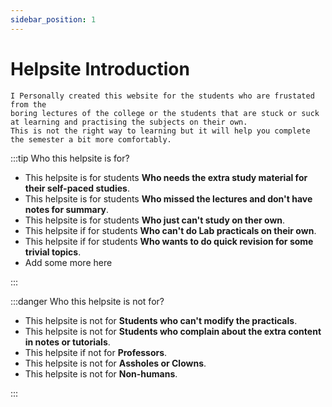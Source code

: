 ```yaml
---
sidebar_position: 1
---
```


# Helpsite Introduction

```
I Personally created this website for the students who are frustated from the
boring lectures of the college or the students that are stuck or suck
at learning and practising the subjects on their own.
This is not the right way to learning but it will help you complete the semester a bit more comfortably.
```

:::tip Who this helpsite is for?

- This helpsite is for students **Who needs the extra study material for their self-paced studies**.
- This helpsite is for students **Who missed the lectures and don't have notes for summary**.
- This helpsite is for students **Who just can't study on ther own**.
- This helpsite if for students **Who can't do Lab practicals on their own**.
- This helpsite if for students **Who wants to do quick revision for some trivial topics**.
- Add some more here

:::

:::danger Who this helpsite is not for?

- This helpsite is not for **Students who can't modify the practicals**.
- This helpsite is not for **Students who complain about the extra content in notes or tutorials**.
- This helpsite if not for **Professors**.
- This helpsite is not for **Assholes or Clowns**.
- This helpsite is not for **Non-humans**.

:::

